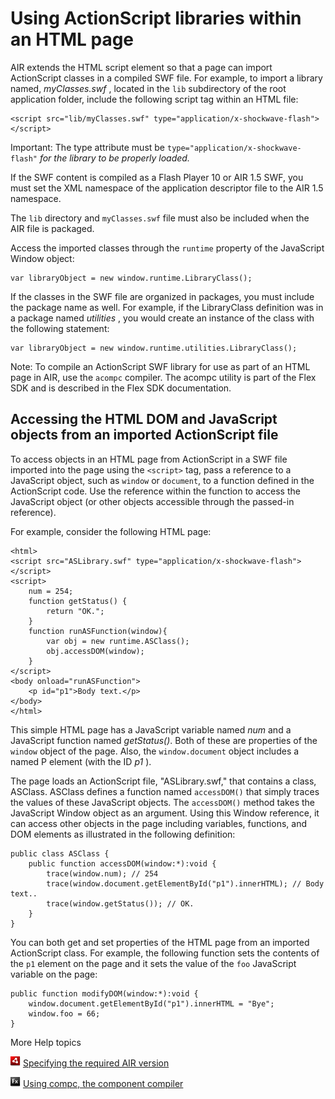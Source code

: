 # Using ActionScript libraries within an HTML page

AIR extends the HTML script element so that a page can import ActionScript
classes in a compiled SWF file. For example, to import a library named,
_myClasses.swf_ , located in the `lib` subdirectory of the root application
folder, include the following script tag within an HTML file:

    <script src="lib/myClasses.swf" type="application/x-shockwave-flash"></script>

Important: The type attribute must be `type="application/x-shockwave-flash"`
_for the library to be properly loaded._

If the SWF content is compiled as a Flash Player 10 or AIR 1.5 SWF, you must set
the XML namespace of the application descriptor file to the AIR 1.5 namespace.

The `lib` directory and `myClasses.swf` file must also be included when the AIR
file is packaged.

Access the imported classes through the `runtime` property of the JavaScript
Window object:

    var libraryObject = new window.runtime.LibraryClass();

If the classes in the SWF file are organized in packages, you must include the
package name as well. For example, if the LibraryClass definition was in a
package named _utilities_ , you would create an instance of the class with the
following statement:

    var libraryObject = new window.runtime.utilities.LibraryClass();

Note: To compile an ActionScript SWF library for use as part of an HTML page in
AIR, use the `acompc` compiler. The acompc utility is part of the Flex SDK and
is described in the Flex SDK documentation.

## Accessing the HTML DOM and JavaScript objects from an imported ActionScript file

To access objects in an HTML page from ActionScript in a SWF file imported into
the page using the `<script>` tag, pass a reference to a JavaScript object, such
as `window` or `document`, to a function defined in the ActionScript code. Use
the reference within the function to access the JavaScript object (or other
objects accessible through the passed-in reference).

For example, consider the following HTML page:

    <html>
    <script src="ASLibrary.swf" type="application/x-shockwave-flash"></script>
    <script>
        num = 254;
        function getStatus() {
            return "OK.";
        }
        function runASFunction(window){
            var obj = new runtime.ASClass();
            obj.accessDOM(window);
        }
    </script>
    <body onload="runASFunction">
        <p id="p1">Body text.</p>
    </body>
    </html>

This simple HTML page has a JavaScript variable named _num_ and a JavaScript
function named _getStatus()_. Both of these are properties of the `window`
object of the page. Also, the `window.document` object includes a named P
element (with the ID _p1_ ).

The page loads an ActionScript file, "ASLibrary.swf," that contains a class,
ASClass. ASClass defines a function named `accessDOM()` that simply traces the
values of these JavaScript objects. The `accessDOM()` method takes the
JavaScript Window object as an argument. Using this Window reference, it can
access other objects in the page including variables, functions, and DOM
elements as illustrated in the following definition:

    public class ASClass {
    	public function accessDOM(window:*):void {
    		trace(window.num); // 254
    		trace(window.document.getElementById("p1").innerHTML); // Body text..
    		trace(window.getStatus()); // OK.
    	}
    }

You can both get and set properties of the HTML page from an imported
ActionScript class. For example, the following function sets the contents of the
`p1` element on the page and it sets the value of the `foo` JavaScript variable
on the page:

    public function modifyDOM(window:*):void {
    	window.document.getElementById("p1").innerHTML = "Bye";
    	window.foo = 66;
    }

More Help topics

![](../../img/airLinkIndicator.png)
[Specifying the required AIR version](https://web.archive.org/web/20150913114906/http://help.adobe.com/en_US/air/build/WS5b3ccc516d4fbf351e63e3d118666ade46-7ff1.html#WSe3d2d52902616553396777a311d6a2e014f-8000)

![](../../img/flexLinkIndicator.png)
[Using compc, the component compiler](https://web.archive.org/web/20150611085602/https://help.adobe.com/en_US/Flex/4.0/UsingSDK/WS2db454920e96a9e51e63e3d11c0bf69084-7fd2.html)
